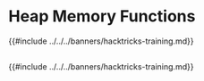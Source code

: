 # Heap Memory Functions

{{#include ../../../banners/hacktricks-training.md}}

##

{{#include ../../../banners/hacktricks-training.md}}
